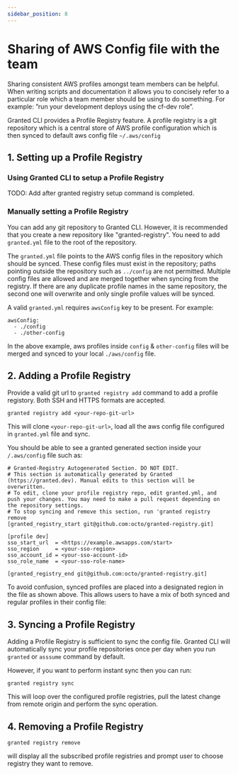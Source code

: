 ```yaml
---
sidebar_position: 8
---
```


# Sharing of AWS Config file with the team

Sharing consistent AWS profiles amongst team members can be helpful. When writing scripts and documentation it allows you to concisely refer to a particular role which a team member should be using to do something. 
For example: ”run your development deploys using the cf-dev role”.

Granted CLI provides a Profile Registry feature. A profile registry is a git repository which is a central store of AWS profile configuration which is then synced to default aws config file `~/.aws/config`

## 1. Setting up a Profile Registry

### Using Granted CLI to setup  a Profile Registry 
TODO: Add after granted registry setup command is completed.

### Manually setting a Profile Registry
You can add any git repository to Granted CLI. However, it is recommended that you create a new repository like "granted-registry". You need to add `granted.yml` file to the root of the repository. 

The `granted.yml` file points to the AWS config files in the repository which should be synced. These config files must exist in the repository; paths pointing outside the repository such as `../config` are not permitted. Multiple config files are allowed and are merged together when syncing from the registry. If there are any duplicate profile names in the same repository, the second one will overwrite and only single profile values will be synced.

A valid `granted.yml` requires `awsConfig` key to be present. For example:
```
awsConfig:
  - ./config
  - ./other-config
```

In the above example, aws profiles inside `config` & `other-config` files will be merged and synced to your local `./aws/config` file.

## 2. Adding a Profile Registry
Provide a valid git url to `granted registry add` command to add a profile registory. Both SSH and HTTPS formats are accepted.

```
granted registry add <your-repo-git-url>
```

This will clone `<your-repo-git-url>`, load all the aws config file configured in `granted.yml` file and sync. 

You should be able to see a granted generated section inside your `/.aws/config` file such as:

```
# Granted-Registry Autogenerated Section. DO NOT EDIT.
# This section is automatically generated by Granted (https://granted.dev). Manual edits to this section will be overwritten.
# To edit, clone your profile registry repo, edit granted.yml, and push your changes. You may need to make a pull request depending on the repository settings.
# To stop syncing and remove this section, run 'granted registry remove
[granted_registry_start git@github.com:octo/granted-registry.git]

[profile dev]
sso_start_url  = <https://example.awsapps.com/start>
sso_region     = <your-sso-region>
sso_account_id = <your-sso-account-id>
sso_role_name  = <your-sso-role-name>

[granted_registry_end git@github.com:octo/granted-registry.git]
```

To avoid confusion, synced profiles are placed into a designated region in the file as shown above. This allows users to have a mix of both synced and regular profiles in their config file:

## 3. Syncing a Profile Registry 
Adding a Profile Registry is sufficient to sync the config file. Granted CLI will automatically sync your profile repositories once per day when you run `granted` or `asssume` command by default.

However, if you want to perform instant sync then you can run:

```
granted registry sync
```

This will loop over the configured profile registries, pull the latest change from remote origin and perform the sync operation. 

## 4. Removing a Profile Registry
```
granted registry remove
```
will display all the subscribed profile registries and prompt user to choose registry they want to remove.
